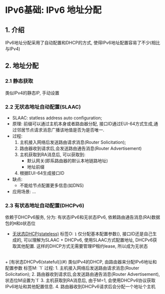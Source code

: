 # IPv6基础: IPv6 地址分配

## 1. 介绍
IPv6地址分配采用了自动配置和DHCP的方式, 使得IPv6地址配置容易了不少(相比与IPv4)
## 2. 地址分配

### 2.1 静态获取
类似IPv4的静态IP, 手动设置
### 2.2 无状态地址自动配置(SLAAC)
+ SLAAC: statless address auto configuration;
+ 原理: 前缀可以通过主机本身或者路由器分配, 接口ID通过EUI-64方式生成,通过邻居节点请求消息广播该地值是否为是否唯一.
+ 过程:
    1. 主机接入网络后发送路由请求消息(Router Solicitation);
    2. 路由器收到请求后,会发送路由通告消息(Router Advertisement)
    3. 主机获取到RA消息后, 可以获取到:
       + 默认网关(即系路由器的默认本地链路地址)
       + 地址前缀
    4. 根据EUI-64生成接口ID
+ 缺点:
    + 不能给节点配置更多信息(如DNS)
+ 应用场景: ...
### 2.3 有状态地址自动配置(DHCPv6)
依赖于DHCPv6服务, 分为: 有状态IPv6和无状态IPv6, 依赖路由通告消息(RA)数据包的`M`和`O`状态位
+ [无状态DHCP(stateless)](#)
标签O: `1`
仅分配基本配置参数(), 接口ID还是自己生成的, 可以理解为SLAAC + DHCPv6, 使用SLAAC方式配置地址, DHCPv6获取其他配置. 这样的DHCP方式无需要管理IP租约lease, 所以成为无状态
<br>
+ [有状态DHCPv6(stateful)](#)
类似IPv4的DHCP, 由路由器来分配IPv6地址和配置参数
标签M: `1`
过程:
  1. 主机接入网络后发送路由请求消息(Router Solicitation);
  2. 路由器收到请求后,会发送路由通告消息(Router Advertisement), 状态位M设置为`1`
  3. 主机获取到RA消息后, 由于M=1, 会使用DHCPv6协议获取IPv6地址和其他配置信息.
  4. 路由器收到DHCPv6请求后会分配一个地址个主机







